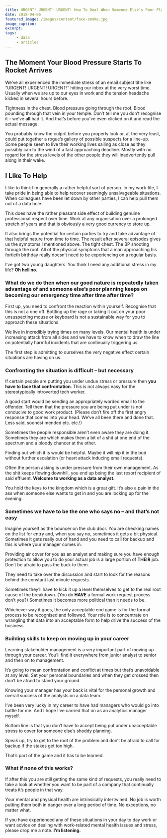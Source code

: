 ```yaml
---
title: URGENT! URGENT! URGENT! How To Deal When Someone Else’s Poor Planning Becomes Your Emergency
date: 2018-04-06
featured_image: /images/content/face-smoke.jpg
image_caption: 
excerpt: 
tags: 
     - data
     - articles
---
```

## The Moment Your Blood Pressure Starts To Rocket Arrives

We’ve all experienced the immediate stress of an email subject title like “URGENT! URGENT! URGENT!” hitting our inbox at the very worst time. Usually when we are up to our eyes in work and the tension headache kicked in several hours before.

Tightness in the chest. Blood pressure going through the roof. Blood pounding through that vein in your temple. Don’t tell me you don’t recognise it &#8211; we’ve **all** had it. And that’s before you’ve even clicked on it and read the actual message.

You probably know the culprit before you properly look or, at the very least, could put together a rogue’s gallery of possible suspects for a line-up. Some people seem to live their working lives sailing as close as they possibly can to the wind of a fast approaching deadline. Mostly with no regard for the stress levels of the other people they will inadvertently pull along in their wake.

## I Like To Help

I like to think I’m generally a rather helpful sort of person. In my work-life, I take pride in being able to help recover seemingly unsalvageable situations. When colleagues have been let down by other parties, I can help pull them out of a data hole.

This does have the rather pleasant side effect of building genuine professional respect over time. Work at any organisation over a prolonged stretch of years and that is obviously a very good currency to store up.

It also brings the potential for certain parties to try and take advantage of that helpful nature from time to time. The result after several episodes gives us the symptoms I mentioned above. The tight chest. The BP shooting through the roof. All of the physical symptoms that a man approaching his fortieth birthday really doesn’t need to be experiencing on a regular basis.

I’ve got two young daughters. You think I need any additional stress in my life? **Oh hell no.**

### What do we do then when our good nature is repeatedly taken advantage of and someone else’s poor planning keeps on becoming our emergency time after time after time?

First up, you need to confront the reaction within yourself. Recognise that this is not a one off. Bottling up the rage or taking it out on your poor unsuspecting mouse or keyboard is not a sustainable way for you to approach these situations.

We live in incredibly trying times on many levels. Our mental health is under increasing attack from all sides and we have to know when to draw the line on potentially harmful incidents that are continually triggering us.

The first step is admitting to ourselves the very negative effect certain situations are having on us.

### Confronting the situation is difficult &#8211; but necessary

If certain people are putting you under undue stress or pressure then **you have to face that confrontation**. This is not always easy for the stereotypically introverted tech worker.

A good start would be sending an appropriately worded email to the offender. Tell them that the pressure you are being put under is not conducive to good work product. (Please don’t fire off the first angry response that comes into your head. We&#8217;ve all been there and done that. Less said, soonest mended etc. etc.!)

Sometimes the people responsible aren’t even aware they are doing it. Sometimes they are which makes them a bit of a shit at one end of the spectrum and a bloody chancer at the other.

Finding out which it is would be helpful. Maybe it will nip it in the bud without further escalation (or heart attack inducing email requests).

Often the person asking is under pressure from their own management. As the shit keeps flowing downhill, you end up being the last resort recipient of said effluent. **Welcome to working as a data analyst.**

You hold the keys to the kingdom which is a great gift. It’s also a pain in the ass when someone else wants to get in and you are locking up for the evening.

### Sometimes we have to be the one who says no &#8211; and that&#8217;s not easy

Imagine yourself as the bouncer on the club door. You are checking names on the list for entry and, when you say no, sometimes it gets a bit physical. Sometimes it gets really out of hand and you need to call for backup and this is where your manager comes in.

Providing air cover for you as an analyst and making sure you have enough protection to allow you to do your actual job is a large portion of **THEIR** job. Don’t be afraid to pass the buck to them.

They need to take over the discussion and start to look for the reasons behind the constant last minute requests.

Sometimes they’ll have to kick it up a level themselves to get to the real root cause of the breakdown. (You do **HAVE** a formal work request process don’t you?) Sometimes it becomes more political than it needs to be.

Whichever way it goes, the only acceptable end game is for the formal process to be recognised and followed. Your role is to concentrate on wrangling that data into an acceptable form to help drive the success of the business.

### Building skills to keep on moving up in your career

Learning stakeholder management is a very important part of moving up through your career. You&#8217;ll find it everywhere from junior analyst to senior and then on to management.

It’s going to mean confrontation and conflict at times but that’s unavoidable at any level. Set your personal boundaries and when they get crossed then don’t be afraid to stand your ground.

Knowing your manager has your back is vital for the personal growth and overall success of the analysts on a data team.

I’ve been very lucky in my career to have had managers who would go into battle for me. And I hope I’ve carried that on as an analytics manager myself.

Bottom line is that you don’t have to accept being put under unacceptable stress to cover for someone else’s shoddy planning.

Speak up, try to get to the root of the problem and don’t be afraid to call for backup if the stakes get too high.

That’s part of the game and it has to be learned.

### What if none of this works?

If after this you are still getting the same kind of requests, you really need to take a look at whether you want to be part of a company that continually treats it’s people in that way.

Your mental and physical health are intrinsically intertwined. No job is worth putting them both in danger over a long period of time. No exceptions, no matter what.

If you have experienced any of these situations in your day to day work or want advice on dealing with work-related mental health issues and stress, please drop me a note. **I’m listening.**